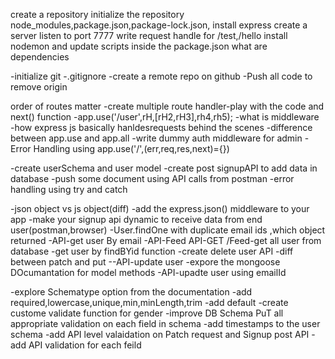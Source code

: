 create a repository
initialize the repository
node_modules,package.json,package-lock.json,
install express
create a server 
listen to port 7777
write request handle for /test,/hello 
install nodemon and update scripts inside the package.json 
what are dependencies


-initialize git 
-.gitignore
-create a remote repo on github
-Push all code to remove origin 


order of routes matter
-create multiple route handler-play with the code
and next() function 
-app.use('/user',rH,[rH2,rH3],rh4,rh5);
-what is middleware
-how express js basically hanldesrequests behind the scenes
-difference between app.use and app.all
-write dummy auth middleware for admin
-Error Handling using app.use('/',(err,req,res,next)={})

-create userSchema and user model 
-create post signupAPI to add data in database
-push some document using API calls from postman 
-error handling using try and catch 

-json object vs js object(diff)
-add the express.json() middleware to your app
-make your signup api dynamic to receive data from end user(postman,browser)
-User.findOne with duplicate email ids ,which object returned
-API-get user By email 
-API-Feed API-GET /Feed-get all user from database
-get user by findBYid function
-create delete user API
-diff between patch and put
--API-update user
-expore the mongoose DOcumantation for model methods 
-API-upadte user using emailId


-explore Schematype option from the documentation 
-add required,lowercase,unique,min,minLength,trim
-add default
-create custome validate function for gender 
-improve DB Schema PuT all appropriate validation on each field in schema
-add timestamps to the user schema
-add API level valaidation on Patch request and Signup post API
-add API validation for each feild 

